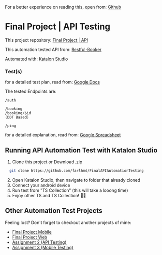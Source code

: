 For a better experience on reading this, open from: [Github](https://github.com/farlhmd/FinalAPIAutomationTest)

# Final Project | API Testing
This project repository: [Final Project | API](https://github.com/farlhmd/FinalAPIAutomationTesting)

This automation tested API from: [Restful-Booker](https://restful-booker.herokuapp.com)

Automated with: [Katalon Studio](https://katalon.com)

### Test(s)
for a detailed test plan, read from: [Google Docs](https://docs.google.com/document/d/1FjrUIwyrlqxe95LrNtYA2WnOKB1ubj60/edit?usp=sharing&ouid=118019274039622151168&rtpof=true&sd=true)

The tested Endpoints are:
```
/auth
```
```	
/booking	
/booking/$id
(DDT Based)
```
```
/ping
```

for a detailed explanation, read from: [Google Spreadsheet](https://docs.google.com/spreadsheets/d/1tyS4jsIxUrR24eqBvxyUpedxxl1WwY_G/edit?usp=sharing&ouid=118019274039622151168&rtpof=true&sd=true)




## Running API Automation Test with Katalon Studio


1. Clone this project or Download .zip
```bash
  git clone https://github.com/farlhmd/FinalAPIAutomationTesting
```
2. Open Katalon Studio, then navigate to folder that already cloned
3. Connect your android device
4. Run test from "TS Collection" (this will take a looong time)
5. Enjoy other TS and TS Collection! 💪😌


## Other Automation Test Projects
Feeling lost? Don't forget to checkout another projects of mine:
- [Final Project Mobile](https://github.com/farlhmd/FinalMobileAutomationTesting)
- [Final Project Web](https://github.com/farlhmd/FinalWebAutomationTesting)
- [Assignment 2 (API Testing)](https://github.com/farlhmd/Assignment2APIAutomationTesting)
- [Assignment 3 (Mobile Testing)](https://github.com/farlhmd/Assignment3MobileAutomationTesting)

